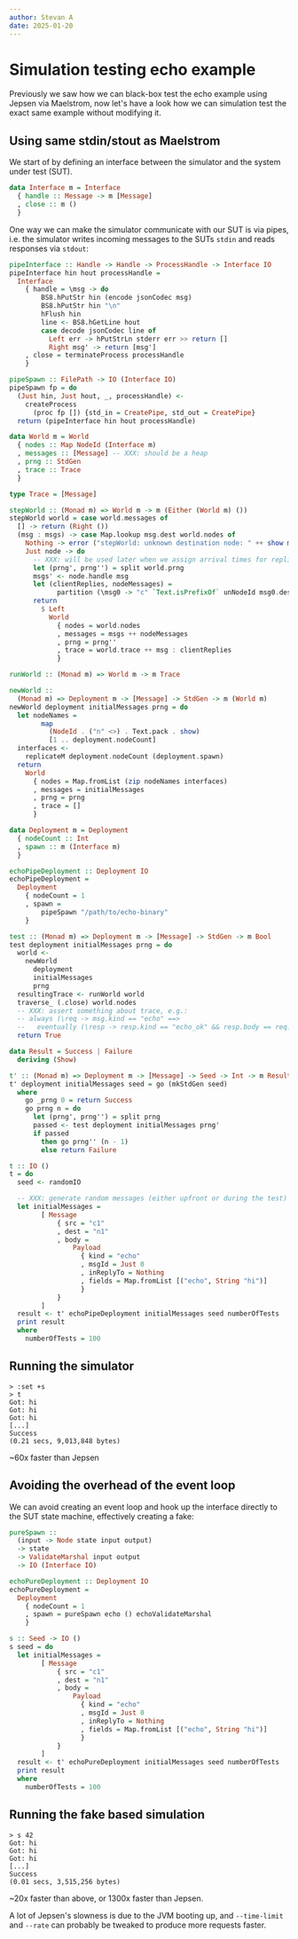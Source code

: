 ```yaml
---
author: Stevan A
date: 2025-01-20
---
```


# Simulation testing echo example

Previously we saw how we can black-box test the echo example using Jepsen via
Maelstrom, now let's have a look how we can simulation test the exact same
example without modifying it.

## Using same stdin/stout as Maelstrom

We start of by defining an interface between the simulator and the system under
test (SUT).

```haskell
data Interface m = Interface
  { handle :: Message -> m [Message]
  , close :: m ()
  }
```

One way we can make the simulator communicate with our SUT is via pipes, i.e.
the simulator writes incoming messages to the SUTs `stdin` and reads responses
via `stdout`:

```haskell
pipeInterface :: Handle -> Handle -> ProcessHandle -> Interface IO
pipeInterface hin hout processHandle =
  Interface
    { handle = \msg -> do
        BS8.hPutStr hin (encode jsonCodec msg)
        BS8.hPutStr hin "\n"
        hFlush hin
        line <- BS8.hGetLine hout
        case decode jsonCodec line of
          Left err -> hPutStrLn stderr err >> return []
          Right msg' -> return [msg']
    , close = terminateProcess processHandle
    }

pipeSpawn :: FilePath -> IO (Interface IO)
pipeSpawn fp = do
  (Just hin, Just hout, _, processHandle) <-
    createProcess
      (proc fp []) {std_in = CreatePipe, std_out = CreatePipe}
  return (pipeInterface hin hout processHandle)
```

```haskell
data World m = World
  { nodes :: Map NodeId (Interface m)
  , messages :: [Message] -- XXX: should be a heap
  , prng :: StdGen
  , trace :: Trace
  }

type Trace = [Message]
```


```haskell
stepWorld :: (Monad m) => World m -> m (Either (World m) ())
stepWorld world = case world.messages of
  [] -> return (Right ())
  (msg : msgs) -> case Map.lookup msg.dest world.nodes of
    Nothing -> error ("stepWorld: unknown destination node: " ++ show msg.dest)
    Just node -> do
      -- XXX: will be used later when we assign arrival times for replies
      let (prng', prng'') = split world.prng
      msgs' <- node.handle msg
      let (clientReplies, nodeMessages) =
            partition (\msg0 -> "c" `Text.isPrefixOf` unNodeId msg0.dest) msgs'
      return
        $ Left
          World
            { nodes = world.nodes
            , messages = msgs ++ nodeMessages
            , prng = prng''
            , trace = world.trace ++ msg : clientReplies
            }

runWorld :: (Monad m) => World m -> m Trace
```

```haskell
newWorld ::
  (Monad m) => Deployment m -> [Message] -> StdGen -> m (World m)
newWorld deployment initialMessages prng = do
  let nodeNames =
        map
          (NodeId . ("n" <>) . Text.pack . show)
          [1 .. deployment.nodeCount]
  interfaces <-
    replicateM deployment.nodeCount (deployment.spawn)
  return
    World
      { nodes = Map.fromList (zip nodeNames interfaces)
      , messages = initialMessages
      , prng = prng
      , trace = []
      }
```

```haskell
data Deployment m = Deployment
  { nodeCount :: Int
  , spawn :: m (Interface m)
  }

echoPipeDeployment :: Deployment IO
echoPipeDeployment =
  Deployment
    { nodeCount = 1
    , spawn =
        pipeSpawn "/path/to/echo-binary"
    }
```


```haskell
test :: (Monad m) => Deployment m -> [Message] -> StdGen -> m Bool
test deployment initialMessages prng = do
  world <-
    newWorld
      deployment
      initialMessages
      prng
  resultingTrace <- runWorld world
  traverse_ (.close) world.nodes
  -- XXX: assert something about trace, e.g.:
  -- always (\req -> msg.kind == "echo" ==> 
  --   eventually (\resp -> resp.kind == "echo_ok" && resp.body == req.body))
  return True
```

```haskell
data Result = Success | Failure
  deriving (Show)

t' :: (Monad m) => Deployment m -> [Message] -> Seed -> Int -> m Result
t' deployment initialMessages seed = go (mkStdGen seed)
  where
    go _prng 0 = return Success
    go prng n = do
      let (prng', prng'') = split prng
      passed <- test deployment initialMessages prng'
      if passed
        then go prng'' (n - 1)
        else return Failure

t :: IO ()
t = do
  seed <- randomIO

  -- XXX: generate random messages (either upfront or during the test)
  let initialMessages =
        [ Message
            { src = "c1"
            , dest = "n1"
            , body =
                Payload
                  { kind = "echo"
                  , msgId = Just 0
                  , inReplyTo = Nothing
                  , fields = Map.fromList [("echo", String "hi")]
                  }
            }
        ]
  result <- t' echoPipeDeployment initialMessages seed numberOfTests
  print result
  where
    numberOfTests = 100
```

## Running the simulator

```
> :set +s
> t
Got: hi
Got: hi
Got: hi
[...]
Success
(0.21 secs, 9,013,848 bytes)
```

~60x faster than Jepsen

## Avoiding the overhead of the event loop

We can avoid creating an event loop and hook up the interface directly to the
SUT state machine, effectively creating a fake:

```haskell
pureSpawn ::
  (input -> Node state input output)
  -> state
  -> ValidateMarshal input output
  -> IO (Interface IO)
```

```haskell
echoPureDeployment :: Deployment IO
echoPureDeployment =
  Deployment
    { nodeCount = 1
    , spawn = pureSpawn echo () echoValidateMarshal
    }
```

```haskell
s :: Seed -> IO ()
s seed = do
  let initialMessages =
        [ Message
            { src = "c1"
            , dest = "n1"
            , body =
                Payload
                  { kind = "echo"
                  , msgId = Just 0
                  , inReplyTo = Nothing
                  , fields = Map.fromList [("echo", String "hi")]
                  }
            }
        ]
  result <- t' echoPureDeployment initialMessages seed numberOfTests
  print result
  where
    numberOfTests = 100
```

## Running the fake based simulation

```
> s 42
Got: hi
Got: hi
Got: hi
[...]
Success
(0.01 secs, 3,515,256 bytes)
```

~20x faster than above, or 1300x faster than Jepsen.

A lot of Jepsen's slowness is due to the JVM booting up, and `--time-limit` and
`--rate` can probably be tweaked to produce more requests faster.

